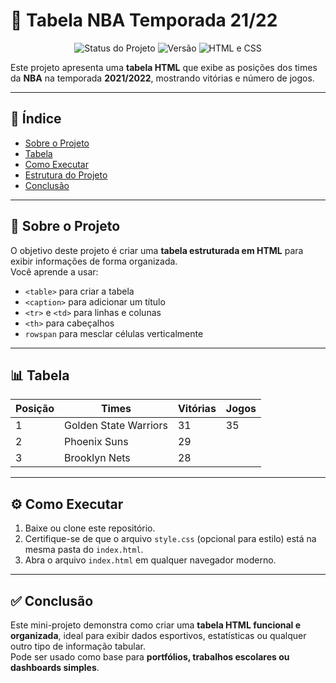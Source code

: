 # 🏀 Tabela NBA Temporada 21/22

<p align="center">
  <img src="https://img.shields.io/badge/status-concluído-green?style=for-the-badge" alt="Status do Projeto">
  <img src="https://img.shields.io/badge/versão-1.0-blue?style=for-the-badge" alt="Versão">
  <img src="https://img.shields.io/badge/feito%20com-HTML%20e%20CSS-orange?style=for-the-badge" alt="HTML e CSS">
</p>

Este projeto apresenta uma **tabela HTML** que exibe as posições dos times da **NBA** na temporada **2021/2022**, mostrando vitórias e número de jogos.

---

## 📌 Índice

- [Sobre o Projeto](#-sobre-o-projeto)
- [Tabela](#-tabela)
- [Como Executar](#-como-executar)
- [Estrutura do Projeto](#-estrutura-do-projeto)
- [Conclusão](#-conclusão)

---

## 🧠 Sobre o Projeto

O objetivo deste projeto é criar uma **tabela estruturada em HTML** para exibir informações de forma organizada.  
Você aprende a usar:  
- `<table>` para criar a tabela  
- `<caption>` para adicionar um título  
- `<tr>` e `<td>` para linhas e colunas  
- `<th>` para cabeçalhos  
- `rowspan` para mesclar células verticalmente  

---

## 📊 Tabela

| Posição | Times                 | Vitórias | Jogos |
|---------|----------------------|----------|-------|
| 1       | Golden State Warriors | 31       | 35    |
| 2       | Phoenix Suns          | 29       |       |
| 3       | Brooklyn Nets         | 28       |       |

---

## ⚙️ Como Executar

1. Baixe ou clone este repositório.  
2. Certifique-se de que o arquivo `style.css` (opcional para estilo) está na mesma pasta do `index.html`.  
3. Abra o arquivo `index.html` em qualquer navegador moderno.  

---

## ✅ Conclusão

Este mini-projeto demonstra como criar uma **tabela HTML funcional e organizada**, ideal para exibir dados esportivos, estatísticas ou qualquer outro tipo de informação tabular.  
Pode ser usado como base para **portfólios, trabalhos escolares ou dashboards simples**.
